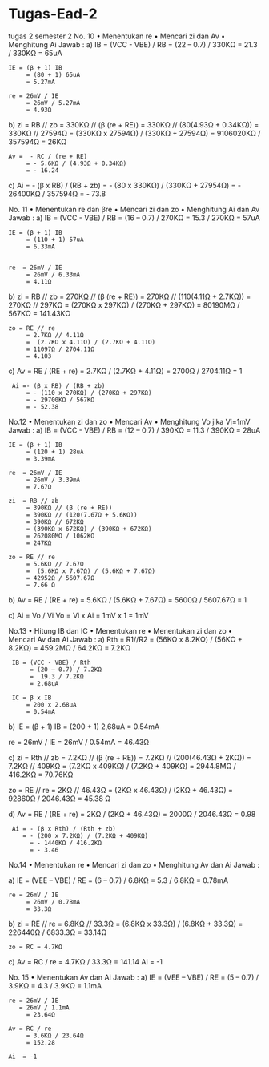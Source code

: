 # Tugas-Ead-2
tugas 2 semester 2
No. 10
•	Menentukan re
•	Mencari zi dan Av
•	Menghitung Ai
Jawab :
a)	IB = (VCC - VBE) / RB
	     = (22 – 0.7) / 330KΩ
	     = 21.3 / 330KΩ
	     = 65uA

	IE = (β + 1) IB
	     = (80 + 1) 65uA
	     = 5.27mA

	re = 26mV / IE
	     = 26mV / 5.27mA
	     = 4.93Ω

b)	zi  = RB // zb
	     = 330KΩ // (β (re + RE))
	     = 330KΩ // (80(4.93Ω + 0.34KΩ))
	     = 330KΩ // 27594Ω
	     = (330KΩ x 27594Ω) / (330KΩ + 27594Ω)
	     = 9106020KΩ / 357594Ω
	     = 26KΩ

    Av =  - RC / (re + RE)
	     = - 5.6KΩ / (4.93Ω + 0.34KΩ)
	     = - 16.24

c)	Ai = - (β x RB) / (RB + zb)
	= - (80 x 330KΩ) / (330KΩ + 27954Ω)
	     = - 26400KΩ / 357594Ω
	     = - 73.8


No. 11
•	Menentukan re dan βre
•	Mencari zi dan zo
•	Menghitung Ai dan Av
Jawab :
a)	IB = (VCC - VBE) / RB
	     = (16 – 0.7) / 270KΩ
	     = 15.3 / 270KΩ
	     = 57uA

	IE = (β + 1) IB
	     = (110 + 1) 57uA
	     = 6.33mA


	re  = 26mV / IE
	     = 26mV / 6.33mA
	     = 4.11Ω

b)	zi  = RB // zb
	     = 270KΩ // (β (re + RE))
	     = 270KΩ // (110(4.11Ω + 2.7KΩ))
	     = 270KΩ // 297KΩ
	     = (270KΩ x 297KΩ) / (270KΩ + 297KΩ)
	     = 80190MΩ / 567KΩ
	     = 141.43KΩ

	zo = RE // re
	     = 2.7KΩ // 4.11Ω
	     =  (2.7KΩ x 4.11Ω) / (2.7KΩ + 4.11Ω)
	     = 11097Ω / 2704.11Ω
	     = 4.103


c)	Av = RE / (RE + re)
	      = 2.7KΩ / (2.7KΩ + 4.11Ω)
	      = 2700Ω / 2704.11Ω
	      = 1

	 Ai =- (β x RB) / (RB + zb)
	     = - (110 x 270KΩ) / (270KΩ + 297KΩ)
	     = - 29700KΩ / 567KΩ
	     = - 52.38



No.12
•	Menentukan zi dan zo
•	Mencari Av
•	Menghitung Vo jika Vi=1mV
Jawab :
a)	IB = (VCC - VBE) / RB
	     = (12 – 0.7) / 390KΩ
	     = 11.3 / 390KΩ
	     = 28uA

	IE = (β + 1) IB
	     = (120 + 1) 28uA
	     = 3.39mA

	re  = 26mV / IE
	     = 26mV / 3.39mA
	     = 7.67Ω

	zi  = RB // zb
	     = 390KΩ // (β (re + RE))
	     = 390KΩ // (120(7.67Ω + 5.6KΩ))
	     = 390KΩ // 672KΩ
	     = (390KΩ x 672KΩ) / (390KΩ + 672KΩ)
	     = 262080MΩ / 1062KΩ
	     = 247KΩ

    zo = RE // re
	     = 5.6KΩ // 7.67Ω
	     =  (5.6KΩ x 7.67Ω) / (5.6KΩ + 7.67Ω)
	     = 42952Ω / 5607.67Ω
	     = 7.66 Ω

b)	Av = RE / (RE + re)
	      = 5.6KΩ / (5.6KΩ + 7.67Ω)
	      = 5600Ω / 5607.67Ω
	      = 1

c)	Ai  = Vo / Vi
	Vo = Vi x Ai
	      = 1mV x 1
	      = 1mV
	      


No.13
•	Hitung IB dan IC
•	Menentukan re
•	Menentukan zi dan zo
•	Mencari Av dan Ai
Jawab :
a)	Rth = R1//R2
	      = (56KΩ x 8.2KΩ) / (56KΩ + 8.2KΩ)
	      = 459.2MΩ / 64.2KΩ
	      = 7.2KΩ

	 IB = (VCC - VBE) / Rth
	      = (20 – 0.7) / 7.2KΩ
	      =  19.3 / 7.2KΩ
	      = 2.68uA

	 IC = β x IB
	     = 200 x 2.68uA
	     = 0.54mA

b)	IE = (β + 1) IB
	     = (200 + 1) 2,68uA
	     = 0.54mA
	     
   re  = 26mV / IE
	     = 26mV / 0.54mA
	     = 46.43Ω

c)	zi  = Rth // zb
	     = 7.2KΩ // (β (re + RE))
	     = 7.2KΩ // (200(46.43Ω + 2KΩ))
	     = 7.2KΩ // 409KΩ
	     = (7.2KΩ x 409KΩ) / (7.2KΩ + 409KΩ)
	     = 2944.8MΩ / 416.2KΩ
	     = 70.76KΩ

zo = RE // re
	     = 2KΩ // 46.43Ω
	     =  (2KΩ x 46.43Ω) / (2KΩ + 46.43Ω)
	     = 92860Ω / 2046.43Ω
	     = 45.38 Ω

d)	Av = RE / (RE + re)
	      = 2KΩ / (2KΩ + 46.43Ω)
	      = 2000Ω / 2046.43Ω
	      = 0.98

  	 Ai = - (β x Rth) / (Rth + zb)
  	    = - (200 x 7.2KΩ) / (7.2KΩ + 409KΩ)
	      = - 1440KΩ / 416.2KΩ
	      = - 3.46



No.14
•	Menentukan re
•	Mencari zi dan zo
•	Menghitung Av dan Ai
Jawab :

a)	IE = (VEE – VBE) / RE
	     = (6 – 0.7) / 6.8KΩ
	     = 5.3 / 6.8KΩ
	     = 0.78mA

  	re = 26mV / IE
	     = 26mV / 0.78mA
	     = 33.3Ω

b)	zi = RE // re
	    = 6.8KΩ // 33.3Ω
	    = (6.8KΩ x 33.3Ω) / (6.8KΩ + 33.3Ω)
	    = 226440Ω / 6833.3Ω
	    = 33.14Ω


	zo = RC = 4.7KΩ

c)	Av = RC / re
	      = 4.7KΩ / 33.3Ω
	      = 141.14 
	Ai  = -1


No. 15
•	Menentukan Av dan Ai
Jawab :
a) 	IE = (VEE – VBE) / RE
	     = (5 – 0.7) / 3.9KΩ
	     = 4.3 / 3.9KΩ
	     = 1.1mA

  	re = 26mV / IE
  	   = 26mV / 1.1mA
	     = 23.64Ω

  	Av = RC / re
	     = 3.6KΩ / 23.64Ω
	     = 152.28

	Ai  = -1
